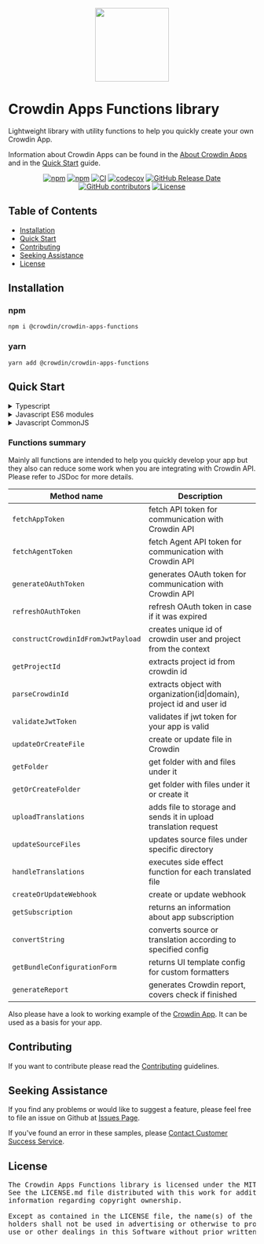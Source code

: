 <p align="center">
  <picture>
    <source media="(prefers-color-scheme: dark)" srcset="https://support.crowdin.com/assets/logos/symbol/png/crowdin-symbol-cWhite.png">
    <source media="(prefers-color-scheme: light)" srcset="https://support.crowdin.com/assets/logos/symbol/png/crowdin-symbol-cDark.png">
    <img width="150" height="150" src="https://support.crowdin.com/assets/logos/symbol/png/crowdin-symbol-cDark.png">
  </picture>
</p>

# Crowdin Apps Functions library

Lightweight library with utility functions to help you quickly create your own Crowdin App.

Information about Crowdin Apps can be found in the [About Crowdin Apps](https://developer.crowdin.com/crowdin-apps-about/) and in the [Quick Start](https://developer.crowdin.com/crowdin-apps-quick-start/) guide.

<div align="center">

[![npm](https://img.shields.io/npm/v/@crowdin/crowdin-apps-functions?logo=npm&cacheSeconds=1800)](https://www.npmjs.com/package/@crowdin/crowdin-apps-functions)
[![npm](https://img.shields.io/npm/dt/@crowdin/crowdin-apps-functions?cacheSeconds=1800)](https://www.npmjs.com/package/@crowdin/crowdin-apps-functions)
[![CI](https://github.com/crowdin/crowdin-apps-functions/actions/workflows/basic.yml/badge.svg)](https://github.com/crowdin/crowdin-apps-functions/actions/workflows/basic.yml)
[![codecov](https://codecov.io/gh/crowdin/crowdin-apps-functions/branch/main/graph/badge.svg)](https://codecov.io/gh/crowdin/crowdin-apps-functions)
[![GitHub Release Date](https://img.shields.io/github/release-date/crowdin/crowdin-apps-functions?cacheSeconds=3600)](https://github.com/crowdin/crowdin-apps-functions/releases)
[![GitHub contributors](https://img.shields.io/github/contributors/crowdin/crowdin-apps-functions?cacheSeconds=3600)](https://github.com/crowdin/crowdin-apps-functions/graphs/contributors)
[![License](https://img.shields.io/github/license/crowdin/crowdin-apps-functions?cacheSeconds=3600)](https://github.com/crowdin/crowdin-apps-functions/blob/master/LICENSE)

</div>

## Table of Contents
* [Installation](#installation)
* [Quick Start](#quick-start)
* [Contributing](#contributing)
* [Seeking Assistance](#seeking-assistance)
* [License](#license)

## Installation

### npm
  `npm i @crowdin/crowdin-apps-functions`

### yarn
  `yarn add @crowdin/crowdin-apps-functions`

## Quick Start

<details>
<summary>Typescript</summary>

```typescript
import { generateOAuthToken } from '@crowdin/crowdin-apps-functions';

generateOAuthToken({ clientId: 'app_client_id', clientSecret: 'app_client_secret', code: 'code_from_install_event'});
```

</details>

<details>
<summary>Javascript ES6 modules</summary>

```javascript
import { generateOAuthToken } from '@crowdin/crowdin-apps-functions';

generateOAuthToken({ clientId: 'app_client_id', clientSecret: 'app_client_secret', code: 'code_from_install_event'});
```

</details>

<details>
<summary>Javascript CommonJS</summary>

```javascript
const crowdinFunctions = require('@crowdin/crowdin-apps-functions');

crowdinFunctions.generateOAuthToken({ clientId: 'app_client_id', clientSecret: 'app_client_secret', code: 'code_from_install_event'});
```

</details>

### Functions summary

Mainly all functions are intended to help you quickly develop your app but they also can reduce some work when you are integrating with Crowdin API.
Please refer to JSDoc for more details.

| Method name                        | Description                                                           |
|------------------------------------|-----------------------------------------------------------------------|
| `fetchAppToken`                    | fetch API token for communication with Crowdin API                    |
| `fetchAgentToken`                  | fetch Agent API token for communication with Crowdin API              |
| `generateOAuthToken`               | generates OAuth token for communication with Crowdin API              |
| `refreshOAuthToken`                | refresh OAuth token in case if it was expired                         |
| `constructCrowdinIdFromJwtPayload` | creates unique id of crowdin user and project from the context        |
| `getProjectId`                     | extracts project id from crowdin id                                   |
| `parseCrowdinId`                   | extracts object with organization(id\|domain), project id and user id |
| `validateJwtToken`                 | validates if jwt token for your app is valid                          |
| `updateOrCreateFile`               | create or update file in Crowdin                                      |
| `getFolder`                        | get folder with and files under it                                    |
| `getOrCreateFolder`                | get folder with files under it or create it                           |
| `uploadTranslations`               | adds file to storage and sends it in upload translation request       |
| `updateSourceFiles`                | updates source files under specific directory                         |
| `handleTranslations`               | executes side effect function for each translated file                |
| `createOrUpdateWebhook`            | create or update webhook                                              |
| `getSubscription`                  | returns an information about app subscription                         |
| `convertString`                    | converts source or translation according to specified config          |
| `getBundleConfigurationForm`       | returns UI template config for custom formatters                      |
| `generateReport`                   | generates Crowdin report, covers check if finished                    |

Also please have a look to working example of the [Crowdin App](https://github.com/crowdin/create-crowdin-app). It can be used as a basis for your app.

## Contributing
If you want to contribute please read the [Contributing](/CONTRIBUTING.md) guidelines.

## Seeking Assistance
If you find any problems or would like to suggest a feature, please feel free to file an issue on Github at [Issues Page](https://github.com/crowdin/crowdin-apps-functions/issues).

If you've found an error in these samples, please [Contact Customer Success Service](https://crowdin.com/contacts).

## License
<pre>
The Crowdin Apps Functions library is licensed under the MIT License. 
See the LICENSE.md file distributed with this work for additional 
information regarding copyright ownership.

Except as contained in the LICENSE file, the name(s) of the above copyright
holders shall not be used in advertising or otherwise to promote the sale,
use or other dealings in this Software without prior written authorization.
</pre>

